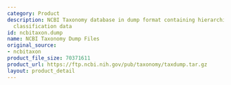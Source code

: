 ```yaml
---
category: Product
description: NCBI Taxonomy database in dump format containing hierarchical taxonomic
  classification data
id: ncbitaxon.dump
name: NCBI Taxonomy Dump Files
original_source:
- ncbitaxon
product_file_size: 70371611
product_url: https://ftp.ncbi.nih.gov/pub/taxonomy/taxdump.tar.gz
layout: product_detail
---
```

